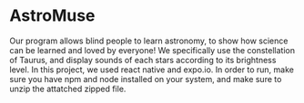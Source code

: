 # AstroMuse
Our program allows blind people to learn astronomy, to show how science can be learned and loved by everyone! We specifically use the constellation of Taurus, and display sounds of each stars according to its brightness level. In this project, we used react native and expo.io. In order to run, make sure you have npm and node installed on your system, and make sure to unzip the attatched zipped file.
